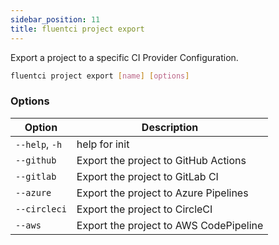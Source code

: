 ```yaml
---
sidebar_position: 11
title: fluentci project export
---
```


Export a project to a specific CI Provider Configuration.

```bash
fluentci project export [name] [options]
```

### Options

| Option | Description |
| ------ | ----------- |
| `--help`, `-h` | help for init |
| `--github` | Export the project to GitHub Actions |
| `--gitlab` | Export the project to GitLab CI |
| `--azure`  | Export the project to Azure Pipelines |
| `--circleci` | Export the project to CircleCI |
| `--aws` | Export the project to AWS CodePipeline |
